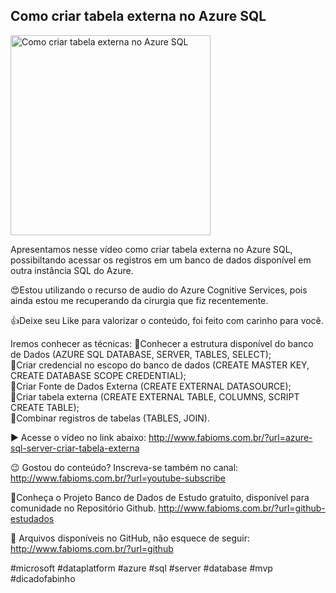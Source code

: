 ## Como criar tabela externa no Azure SQL

<img src="https://fabioms.com.br//uploads/youtube/jConSqNF6Qs.png" alt="Como criar tabela externa no Azure SQL" title="Azure SQL" width="320"/>

Apresentamos nesse vídeo como criar tabela externa no Azure SQL, possibiltando acessar os registros em um banco de dados disponível em outra instância SQL do Azure.

😍Estou utilizando o recurso de audio do Azure Cognitive Services, pois ainda estou me recuperando da cirurgia que fiz recentemente.

👍Deixe seu Like para valorizar o conteúdo, foi feito com carinho para você.

Iremos conhecer as técnicas:
🔹Conhecer a estrutura disponível do banco de Dados (AZURE SQL DATABASE, SERVER, TABLES, SELECT);  
🔹Criar credencial no escopo do banco de dados (CREATE MASTER KEY, CREATE DATABASE SCOPE CREDENTIAL);  
🔹Criar Fonte de Dados Externa (CREATE EXTERNAL DATASOURCE);  
🔹Criar tabela externa (CREATE EXTERNAL TABLE, COLUMNS, SCRIPT CREATE TABLE);  
🔹Combinar registros de tabelas (TABLES, JOIN).

▶️ Acesse o vídeo no link abaixo:
http://www.fabioms.com.br/?url=azure-sql-server-criar-tabela-externa

😉 Gostou do conteúdo? Inscreva-se também no canal:
http://www.fabioms.com.br/?url=youtube-subscribe

🎁Conheça o Projeto Banco de Dados de Estudo gratuito, disponível para comunidade no Repositório Github.
http://www.fabioms.com.br/?url=github-estudados

📁 Arquivos disponíveis no GitHub, não esquece de seguir:
http://www.fabioms.com.br/?url=github

#microsoft #dataplatform #azure #sql #server #database #mvp #dicadofabinho